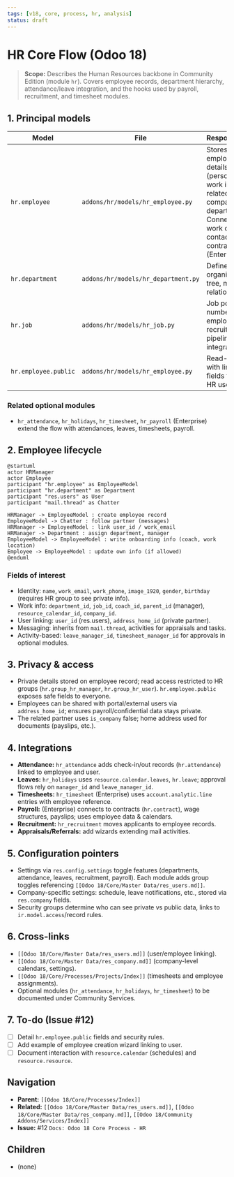 ```yaml
---
tags: [v18, core, process, hr, analysis]
status: draft
---
```


# HR Core Flow (Odoo 18)

> **Scope:** Describes the Human Resources backbone in Community Edition (module `hr`). Covers employee records, department hierarchy, attendance/leave integration, and the hooks used by payroll, recruitment, and timesheet modules.

## 1. Principal models

| Model | File | Responsibilities |
|-------|------|------------------|
| `hr.employee` | `addons/hr/models/hr_employee.py` | Stores employee details (personal info, work info, related user, company, department). Connects to work calendar, contact info, contracts (Enterprise). |
| `hr.department` | `addons/hr/models/hr_department.py` | Defines organizational tree, manager relationships. |
| `hr.job` | `addons/hr/models/hr_job.py` | Job positions, number of employees, recruitment pipeline integration. |
| `hr.employee.public` | `addons/hr/models/hr_employee.py` | Read-only view with limited fields for non-HR users. |

### Related optional modules
- `hr_attendance`, `hr_holidays`, `hr_timesheet`, `hr_payroll` (Enterprise) extend the flow with attendances, leaves, timesheets, payroll.

## 2. Employee lifecycle

```plantuml
@startuml
actor HRManager
actor Employee
participant "hr.employee" as EmployeeModel
participant "hr.department" as Department
participant "res.users" as User
participant "mail.thread" as Chatter

HRManager -> EmployeeModel : create employee record
EmployeeModel -> Chatter : follow partner (messages)
HRManager -> EmployeeModel : link user_id / work_email
HRManager -> Department : assign department, manager
EmployeeModel -> EmployeeModel : write onboarding info (coach, work location)
Employee -> EmployeeModel : update own info (if allowed)
@enduml
```

### Fields of interest
- Identity: `name`, `work_email`, `work_phone`, `image_1920`, `gender`, `birthday` (requires HR group to see private info).
- Work info: `department_id`, `job_id`, `coach_id`, `parent_id` (manager), `resource_calendar_id`, `company_id`.
- User linking: `user_id` (res.users), `address_home_id` (private partner).
- Messaging: inherits from `mail.thread`, activities for appraisals and tasks.
- Activity-based: `leave_manager_id`, `timesheet_manager_id` for approvals in optional modules.

## 3. Privacy & access
- Private details stored on employee record; read access restricted to HR groups (`hr.group_hr_manager`, `hr.group_hr_user`). `hr.employee.public` exposes safe fields to everyone.
- Employees can be shared with portal/external users via `address_home_id`; ensures payroll/confidential data stays private.
- The related partner uses `is_company` false; home address used for documents (payslips, etc.).

## 4. Integrations
- **Attendance:** `hr_attendance` adds check-in/out records (`hr.attendance`) linked to employee and user.
- **Leaves:** `hr_holidays` uses `resource.calendar.leaves`, `hr.leave`; approval flows rely on `manager_id` and `leave_manager_id`.
- **Timesheets:** `hr_timesheet` (Enterprise) uses `account.analytic.line` entries with employee reference.
- **Payroll:** (Enterprise) connects to contracts (`hr.contract`), wage structures, payslips; uses employee data & calendars.
- **Recruitment:** `hr_recruitment` moves applicants to employee records.
- **Appraisals/Referrals:** add wizards extending mail activities.

## 5. Configuration pointers
- Settings via `res.config.settings` toggle features (departments, attendance, leaves, recruitment, payroll). Each module adds group toggles referencing `[[Odoo 18/Core/Master Data/res_users.md]]`.
- Company-specific settings: schedule, leave notifications, etc., stored via `res.company` fields.
- Security groups determine who can see private vs public data, links to `ir.model.access`/record rules.

## 6. Cross-links
- `[[Odoo 18/Core/Master Data/res_users.md]]` (user/employee linking).
- `[[Odoo 18/Core/Master Data/res_company.md]]` (company-level calendars, settings).
- `[[Odoo 18/Core/Processes/Projects/Index]]` (timesheets and employee assignments).
- Optional modules (`hr_attendance`, `hr_holidays`, `hr_timesheet`) to be documented under Community Services.

## 7. To-do (Issue #12)
- [ ] Detail `hr.employee.public` fields and security rules.
- [ ] Add example of employee creation wizard linking to user.
- [ ] Document interaction with `resource.calendar` (schedules) and `resource.resource`.

## Navigation
- **Parent:** `[[Odoo 18/Core/Processes/Index]]`
- **Related:** `[[Odoo 18/Core/Master Data/res_users.md]]`, `[[Odoo 18/Core/Master Data/res_company.md]]`, `[[Odoo 18/Community Addons/Services/Index]]`
- **Issue:** #12 `Docs: Odoo 18 Core Process - HR`


## Children
- (none)
